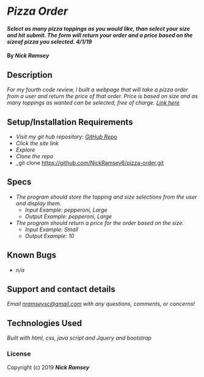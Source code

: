 # _Pizza Order_

#### _Select as many pizza toppings as you would like, than select your size and hit submit. The form will return your order and a price based on the sizeof pizza you selected. 4/1/19_

#### By _**Nick Ramsey**_

## Description

_For my fourth code review, I built a webpage that will take a pizza order from a user and return the price of that order. Price is based on size and as many toppings as wanted can be selected, free of charge. <a href="https://nickramsey6.github.io/pizza-order/">Link here</a>_

## Setup/Installation Requirements

* _Visit my git hub repository: <a href="https://github.com/NickRamsey6/pizza-order">GitHub Repo</a>_
* _Click the site link_
* _Explore_
* _Clone the repo_
* _git clone https://github.com/NickRamsey6/pizza-order.git

## Specs

* _The program should store the topping and size selections from the user and display them._
    * _Input Example: pepperoni, Large_
    * _Output Example: pepperoni, Large_
* _The program should return a price for the order based on the size._
    * _Input Example: Small_
    * _Output Example: 10_


## Known Bugs

* _n/a_

## Support and contact details

_Email nramseysc@gmail.com with any questions, comments, or concerns!_

## Technologies Used

_Built with html, css, java script and Jquery and bootstrap_

### License

Copyright (c) 2019 **_Nick Ramsey_**
